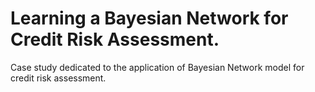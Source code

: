 # Learning a Bayesian Network for Credit Risk Assessment.
Case study dedicated to the application of Bayesian Network model for credit risk assessment.
